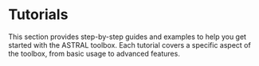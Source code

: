 # Tutorials

This section provides step-by-step guides and examples to help you get started with the ASTRAL toolbox. Each tutorial covers a specific aspect of the toolbox, from basic usage to advanced features.